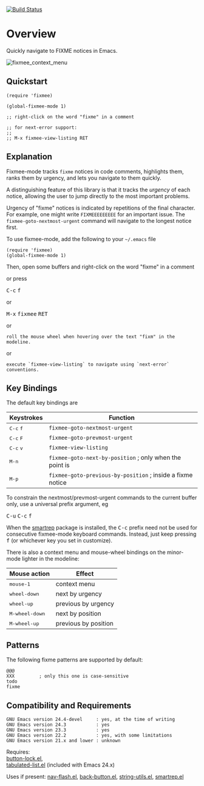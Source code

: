 [![Build Status](https://secure.travis-ci.org/rolandwalker/fixmee.png?branch=master)](http://travis-ci.org/rolandwalker/fixmee)

# Overview

Quickly navigate to FIXME notices in Emacs.

![fixmee_context_menu](https://raw.githubusercontent.com/rolandwalker/fixmee/master/fixmee_context_menu.png)

## Quickstart

```elisp
(require 'fixmee)
 
(global-fixmee-mode 1)
 
;; right-click on the word "fixme" in a comment
 
;; for next-error support:
;;
;; M-x fixmee-view-listing RET
```

## Explanation

Fixmee-mode tracks `fixme` notices in code comments, highlights them,
ranks them by urgency, and lets you navigate to them quickly.

A distinguishing feature of this library is that it tracks the
*urgency* of each notice, allowing the user to jump directly to
the most important problems.

Urgency of "fixme" notices is indicated by repetitions of the final
character.  For example, one might write `FIXMEEEEEEEEE` for an
important issue.  The `fixmee-goto-nextmost-urgent` command will
navigate to the longest notice first.

To use fixmee-mode, add the following to your `~/.emacs` file

```elisp
(require 'fixmee)
(global-fixmee-mode 1)
```

Then, open some buffers and right-click on the word "fixme" in a
comment

or press

<kbd>C-c</kbd> <kbd>f</kbd>

or

<kbd>M-x</kbd> <kbd>fixmee</kbd> <kbd>RET</kbd>

or

	roll the mouse wheel when hovering over the text "fixm" in the modeline.

or

	execute `fixmee-view-listing` to navigate using `next-error` conventions.

## Key Bindings

The default key bindings are

Keystrokes                   | Function
-----------------------------|--------------------------------
<kbd>C-c</kbd> <kbd>f</kbd>  | `fixmee-goto-nextmost-urgent`
<kbd>C-c</kbd> <kbd>F</kbd>  | `fixmee-goto-prevmost-urgent`
<kbd>C-c</kbd> <kbd>v</kbd>  | `fixmee-view-listing`
<kbd>M-n</kbd>               | `fixmee-goto-next-by-position`      ; only when the point is
<kbd>M-p</kbd>               | `fixmee-goto-previous-by-position`  ; inside a fixme notice

To constrain the nextmost/prevmost-urgent commands to the current
buffer only, use a universal prefix argument, eg

<kbd>C-u</kbd> <kbd>C-c</kbd> <kbd>f</kbd>

When the [smartrep](http://github.com/myuhe/smartrep.el) package is installed, the <kbd>C-c</kbd> prefix need not
be used for consecutive fixmee-mode keyboard commands.  Instead, just
keep pressing <kbd>f</kbd> (or whichever key you set in customize).

There is also a context menu and mouse-wheel bindings on the
minor-mode lighter in the modeline:

Mouse action            | Effect
------------------------|-----------------------
<kbd>mouse-1</kbd>      | context menu
<kbd>wheel-down</kbd>   | next by urgency
<kbd>wheel-up</kbd>     | previous by urgency
<kbd>M-wheel-down</kbd> | next by position
<kbd>M-wheel-up</kbd>   | previous by position

## Patterns

The following fixme patterns are supported by default:

	@@@
	XXX         ; only this one is case-sensitive
	todo
	fixme

## Compatibility and Requirements

	GNU Emacs version 24.4-devel     : yes, at the time of writing
	GNU Emacs version 24.3           : yes
	GNU Emacs version 23.3           : yes
	GNU Emacs version 22.2           : yes, with some limitations
	GNU Emacs version 21.x and lower : unknown

Requires:  
[button-lock.el](http://github.com/rolandwalker/button-lock),  
[tabulated-list.el](http://raw.githubusercontent.com/sigma/tabulated-list.el/master/tabulated-list.el) (included with Emacs 24.x)

Uses if present: [nav-flash.el](http://github.com/rolandwalker/nav-flash), [back-button.el](http://github.com/rolandwalker/back-button), [string-utils.el](http://github.com/rolandwalker/string-utils), [smartrep.el](http://github.com/myuhe/smartrep.el)
